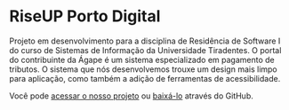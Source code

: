 # RiseUP Porto Digital

Projeto em desenvolvimento para a disciplina de Residência de Software I do curso de Sistemas de Informação da Universidade Tiradentes. O portal do contribuinte da Ágape é um sistema especializado em pagamento de tributos. O sistema que nós desenvolvemos trouxe um design mais limpo para aplicação, como também a adição de ferramentas de acessibilidade.

Você pode [acessar o nosso projeto](https://agportal.vercel.app/) ou [baixá-lo](https://github.com/caio-machado-dev/riseUP-porto-digital) através do GitHub.
